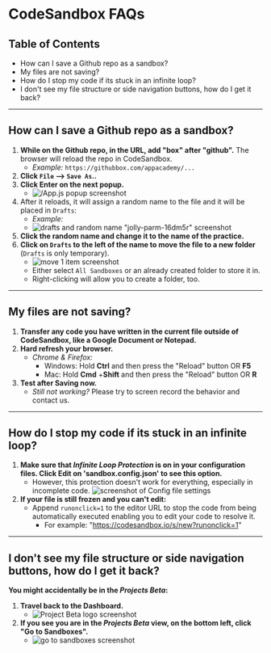 # CodeSandbox FAQs
## Table of Contents

 - How can I save a Github repo as a sandbox?
 - My files are not saving?
 - How do I stop my code if its stuck in an infinite loop?
 - I don't see my file structure or side navigation buttons, how do I get it back?
---------------------------
## How can I save a Github repo as a sandbox?
1. **While on the Github repo, in the URL, add "box" after "github".** The browser will reload the repo in CodeSandbox.
    - *Example:* `https://githubbox.com/appacademy/...`
2. **Click `File` --> `Save As`..** 
3. **Click Enter on the next popup.**
    - ![/App.js popup screenshot](https://user-images.githubusercontent.com/89945390/194419740-5bd7af82-637d-4a55-ab40-fa9a75b4f47f.png)
4. After it reloads, it will assign a random name to the file and it will be placed in `Drafts`:
    - *Example:*  
    - ![drafts and random name "jolly-parm-16dm5r" screenshot](https://user-images.githubusercontent.com/89945390/194420301-bc64b9ca-4894-406e-8645-5adf0d2691ca.png)
5. **Click the random name and change it to the name of the practice.** 
6. **Click on `Drafts` to the left of the name to move the file to a new folder** (`Drafts` is only temporary).
   - ![move 1 item screenshot](https://user-images.githubusercontent.com/89945390/194420815-8c402d38-7dc0-4596-836d-1e7e2f0ca6d9.png)
   - Either select `All Sandboxes` or an already created folder to store it in. 
   - Right-clicking will allow you to create a folder, too. 
-----------------------
## My files are not saving?
1. **Transfer any code you have written in the current file outside of CodeSandbox, like a Google Document or Notepad.**
2. **Hard refresh your browser.** 
    - *Chrome & Firefox:*
	    - Windows: Hold **Ctrl** and then press the "Reload" button OR **F5**
	    - Mac: Hold **Cmd** +**Shift** and then press the "Reload" button OR **R**
3. **Test after Saving now.**
    - *Still not working?* Please try to screen record the behavior and contact us. 
-----------------------
## How do I stop my code if its stuck in an infinite loop?
1. **Make sure that *Infinite Loop Protection* is on in your configuration files. Click Edit on 'sandbox.config.json' to see this option.**
    - However, this protection doesn't work for everything, especially in incomplete code. 
![screenshot of Config file settings](https://user-images.githubusercontent.com/89945390/194360968-cd825e99-975b-4149-9d54-9e5cb0db7b3f.png)
2. **If your file is still frozen and you can't edit:** 
    - Append `runonclick=1` to the editor URL to stop the code from being automatically executed enabling you to edit your code to resolve it.
        - For example: "https://codesandbox.io/s/new?runonclick=1"

----------------------------

## I don't see my file structure or side navigation buttons, how do I get it back?
**You might accidentally be in the *Projects Beta*:**
 1. **Travel back to the Dashboard.**
    - ![Project Beta logo screenshot](https://user-images.githubusercontent.com/89945390/194381684-9088c7e7-1aff-4ebc-813f-cdeb136129ec.png)
 2. **If you see you are in the *Projects Beta* view, on the bottom left, click "Go to Sandboxes".**
     - ![go to sandboxes screenshot](https://user-images.githubusercontent.com/89945390/194381982-eb142ad8-d021-43d3-b012-e8870f3e6a68.png)
